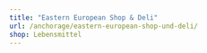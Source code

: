 ```yaml
---
title: "Eastern European Shop & Deli"
url: /anchorage/eastern-european-shop-und-deli/
shop: Lebensmittel
---
```

